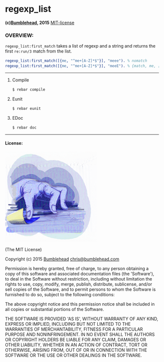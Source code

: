 regexp_list
===========
**(c)[Bumblehead][0], 2015** [MIT-license](#license)

### OVERVIEW:

`regexp_list:first_match` takes a list of regexp and a string and returns the first `re:run/3` match from the list.

```erlang
regexp_list:first_match([{me, "^me+[A-Z]*$"}], "meee"). % nomatch
regexp_list:first_match([{me, "^me+[A-Z]*$"}], "meeE"). % {match, me, ["meeE"]}
```

[0]: http://www.bumblehead.com "bumblehead"
[1]: http://www.erlang.org/doc/man/dialyzer.html "dialyzer"
[2]: http://user.it.uu.se/~tobiasl/publications/typer.pdf "typer"
[3]: http://erlang.org/doc/apps/eunit/chapter.html "eunit"
[4]: http://www.erlang.org/doc/apps/edoc/chapter.html "edoc"
[5]: https://github.com/rebar/rebar "rebar"


---------------------------------------------------------

 1. Compile
 
    ```bash
    $ rebar compile
    ```
 2. Eunit
 
    ```bash
    $ rebar eunit
    ```
 3. EDoc
 
    ```bash
    $ rebar doc
    ```

---------------------------------------------------------
#### <a id="license">License:

![scrounge](http://github.com/iambumblehead/scroungejs/raw/master/img/hand.png) 

(The MIT License)

Copyright (c) 2015 [Bumblehead][0] <chris@bumblehead.com>

Permission is hereby granted, free of charge, to any person obtaining a copy of this software and associated documentation files (the 'Software'), to deal in the Software without restriction, including without limitation the rights to use, copy, modify, merge, publish, distribute, sublicense, and/or sell copies of the Software, and to permit persons to whom the Software is furnished to do so, subject to the following conditions:

The above copyright notice and this permission notice shall be included in all copies or substantial portions of the Software.

THE SOFTWARE IS PROVIDED 'AS IS', WITHOUT WARRANTY OF ANY KIND, EXPRESS OR IMPLIED, INCLUDING BUT NOT LIMITED TO THE WARRANTIES OF MERCHANTABILITY, FITNESS FOR A PARTICULAR PURPOSE AND NONINFRINGEMENT. IN NO EVENT SHALL THE AUTHORS OR COPYRIGHT HOLDERS BE LIABLE FOR ANY CLAIM, DAMAGES OR OTHER LIABILITY, WHETHER IN AN ACTION OF CONTRACT, TORT OR OTHERWISE, ARISING FROM, OUT OF OR IN CONNECTION WITH THE SOFTWARE OR THE USE OR OTHER DEALINGS IN THE SOFTWARE.
